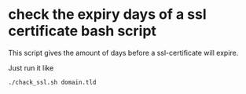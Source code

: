 # check the expiry days of a ssl certificate bash script

This script gives the amount of days before a ssl-certificate will expire. 

Just run it like

```bash
./chack_ssl.sh domain.tld
```



